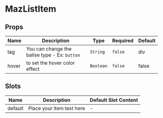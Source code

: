 # MazListItem

## Props

<!-- @vuese:MazListItem:props:start -->

| Name  | Description                                   | Type      | Required | Default |
| ----- | --------------------------------------------- | --------- | -------- | ------- |
| tag   | You can change the balise type - Ex: `button` | `String`  | `false`  | div     |
| hover | to set the hover color effect                 | `Boolean` | `false`  | false   |

<!-- @vuese:MazListItem:props:end -->

## Slots

<!-- @vuese:MazListItem:slots:start -->

| Name    | Description               | Default Slot Content |
| ------- | ------------------------- | -------------------- |
| default | Place your item text here | -                    |

<!-- @vuese:MazListItem:slots:end -->
